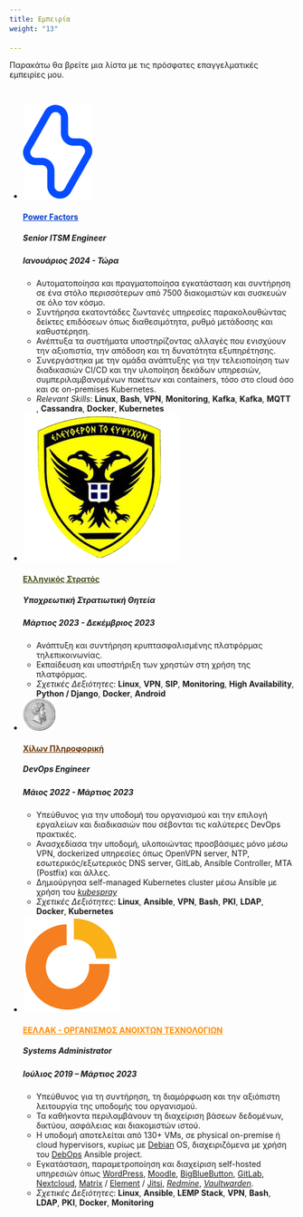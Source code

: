 ```yaml
---
title: Εμπειρία
weight: "13"

---
```

Παρακάτω θα βρείτε μια λίστα με τις πρόσφατες επαγγελματικές εμπειρίες μου.

<br>

<ul class="timeline">

  <li class="timeline-inverted">
	<a href="https://powerfactors.com" target="_blank"><img class="timeline-image lazy" src="/img/powerfactors.png" alt="POWER FACTORS LOGO"></a>
	<div class="timeline-panel markdown">
	  <div class="timeline-heading">
		<h4><a href="https://powerfactors.com" style="color:#063DC8" target="_blank">Power Factors</a></h4>
	  </div>
	  <div class="timeline-body">
		<h5>Senior ITSM Engineer</h5>
		<h5>Ιανουάριος 2024 - Τώρα</h5>
        <ul>
			<li>Αυτοματοποίησα και πραγματοποίησα εγκατάσταση και συντήρηση σε ένα στόλο περισσότερων από 7500 διακομιστών και συσκευών σε όλο τον κόσμο.</li>
			<li>Συντήρησα εκατοντάδες ζωντανές υπηρεσίες παρακολουθώντας δείκτες επιδόσεων όπως διαθεσιμότητα, ρυθμό μετάδοσης και καθυστέρηση.</li>
			<li>Ανέπτυξα τα συστήματα υποστηρίζοντας αλλαγές που ενισχύουν την αξιοπιστία, την απόδοση και τη δυνατότητα εξυπηρέτησης.</li>
			<li>Συνεργάστηκα με την ομάδα ανάπτυξης για την τελειοποίηση των διαδικασιών CI/CD και την υλοποίηση δεκάδων υπηρεσιών, συμπεριλαμβανομένων πακέτων και containers, τόσο στο cloud όσο και σε on-premises Kubernetes.</li>
			<li><em>Relevant Skills</em>: <strong>Linux</strong>, <strong>Bash</strong>, <strong>VPN</strong>, <strong>Monitoring</strong>, <strong>Kafka</strong>, <strong>Kafka</strong>, <strong>MQTT</strong></li>, <strong>Cassandra</strong></li>, <strong>Docker</strong>, <strong>Kubernetes</strong></li>
		</ul>
	  </div>
	</div>
  </li>

  <li class="timeline-inverted">
	<a href="http://army.gr" target="_blank"><img class="timeline-image lazy" src="/img/hellenicarmy.png" alt="HELLENIC ARMY LOGO"></a>
	<div class="timeline-panel markdown">
	  <div class="timeline-heading">
		<h4><a href="http://army.gr" style="color:#454B1B" target="_blank">Ελληνικός Στρατός</a></h4>
	  </div>
	  <div class="timeline-body">
		<h5>Υποχρεωτική Στρατιωτική Θητεία</h5>
		<h5>Μάρτιος 2023 - Δεκέμβριος 2023</h5>
        <ul>
			<li>Ανάπτυξη και συντήρηση κρυπτασφαλισμένης πλατφόρμας τηλεπικοινωνίας.</li>
			<li>Εκπαίδευση και υποστήριξη των χρηστών στη χρήση της πλατφόρμας.</li>
			<li><em>Σχετικές Δεξιότητες</em>: <strong>Linux</strong>, <strong>VPN</strong>, <strong>SIP</strong>, <strong>Monitoring</strong>, <strong>High Availability</strong>, <strong>Python / Django</strong>, <strong>Docker</strong>, <strong>Android</strong></li>
		</ul>
	  </div>
	</div>
  </li>

  <li class="timeline-inverted">
	<a href="https://web.archive.org/web/20220522083934/http://www.hilonsys.com/" target="_blank"><img class="timeline-image lazy" src="/img/hilonsys.png" alt="HILONSYS LOGO"></a>
	<div class="timeline-panel markdown">
	  <div class="timeline-heading">
		<h4><a href="https://web.archive.org/web/20220522083934/http://www.hilonsys.com/" style="color:#630" target="_blank">Χίλων Πληροφορική</a></h4>
	  </div>
	  <div class="timeline-body">
		<h5>DevOps Engineer</h5>
		<h5>Μάιος 2022 - Μάρτιος 2023</h5>
        <ul>
			<li>Υπεύθυνος για την υποδομή του οργανισμού και την επιλογή εργαλείων και διαδικασιών που σέβονται τις καλύτερες DevOps πρακτικές.</li>
			<li>Ανασχεδίασα την υποδομή, υλοποιώντας προσβάσιμες μόνο μέσω VPN, dockerized υπηρεσίες όπως OpenVPN server, NTP, εσωτερικός/εξωτερικός DNS server, GitLab, Ansible Controller, MTA (Postfix) και άλλες.</li>
			<li>Δημιούργησα self-managed Kubernetes cluster μέσω Ansible με χρήση του <a href="https://kubespray.io/"><em>kubespray</em></a></li>
			<li><em>Σχετικές Δεξιότητες</em>: <strong>Linux</strong>, <strong>Ansible</strong>, <strong>VPN</strong>, <strong>Bash</strong>, <strong>PKI</strong>, <strong>LDAP</strong>, <strong>Docker</strong>, <strong>Kubernetes</strong></li>
		</ul>
	  </div>
	</div>
  </li>

  <li class="timeline-inverted">
	<a href="https://eellak.gr" target="_blank"><img class="timeline-image lazy" src="/img/eellak.png" alt="EELLAK LOGO"></a>
	<div class="timeline-panel markdown">
	  <div class="timeline-heading">
		<h4><a href="https://ellak.gr" style="color:darkorange" target="_blank">ΕΕΛΛΑΚ - ΟΡΓΑΝΙΣΜΟΣ ΑΝΟΙΧΤΩΝ ΤΕΧΝΟΛΟΓΙΩΝ</a></h4>
	  </div>
	  <div class="timeline-body">
		<h5>Systems Administrator</h5>
		<h5>Ιούλιος 2019 – Μάρτιος 2023</h5>
        <ul>
			<li>Υπεύθυνος για τη συντήρηση, τη διαμόρφωση και την αξιόπιστη λειτουργία της υποδομής του οργανισμού.</li>
			<li>Τα καθήκοντα περιλαμβάνουν τη διαχείριση βάσεων δεδομένων, δικτύου, ασφάλειας και διακομιστών ιστού.</li>
			<li>Η υποδομή αποτελείται από 130+ VMs, σε physical on-premise ή cloud hypervisors, κυρίως με <a href="https://www.debian.org">Debian</a> OS, διαχειριζόμενα με χρήση του <a href="https://debops.org">DebOps</a> Ansible project.</li>
			<li>Εγκατάσταση, παραμετροποίηση και διαχείριση self-hosted υπηρεσιών όπως <a href="https://wordpress.com">WordPress</a>, <a href="https://moodle.org">Moodle</a>, <a href="https://bigbluebutton.org">BigBlueButton</a>, <a href="https://about.gitlab.com/install/">GitLab</a>, <a href="https://nextcloud.com">Nextcloud</a>, <a href="https://matrix.org">Matrix</a> / <a href="https://element.io">Element</a> / <a href="https://jitsi.org">Jitsi</a>, <a href="https://www.redmine.org/"><em>Redmine</em></a>, <a href="https://vaultwarden.discourse.group/"><em>Vaultwarden</em></a>.</li>
			<li><em>Σχετικές Δεξιότητες</em>: <strong>Linux</strong>, <strong>Ansible</strong>, <strong>LEMP Stack</strong>, <strong>VPN</strong>, <strong>Bash</strong>, <strong>LDAP</strong>, <strong>PKI</strong>, <strong>Docker</strong>, <strong>Monitoring</strong></li>
		</ul>
	  </div>
	</div>
  </li>

</ul>
